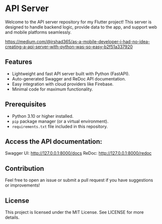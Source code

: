 # API Server

Welcome to the API server repository for my Flutter project! This server is designed to handle backend logic, provide data to the app, and support web and mobile platforms seamlessly.  

https://medium.com/@irshad365/as-a-mobile-developer-i-had-no-idea-creating-a-api-server-with-python-was-so-easy-b2f51a337920

## Features  
- Lightweight and fast API server built with Python (FastAPI).  
- Auto-generated Swagger and ReDoc API documentation.  
- Easy integration with cloud providers like Firebase.  
- Minimal code for maximum functionality.  


## Prerequisites  
- Python 3.10 or higher installed.  
- `pip` package manager (or a virtual environment).  
- `requirements.txt` file included in this repository.  



## Access the API documentation:

Swagger UI: http://127.0.0.1:8000/docs
ReDoc: http://127.0.0.1:8000/redoc

## Contribution
Feel free to open an issue or submit a pull request if you have suggestions or improvements!

## License
This project is licensed under the MIT License. See LICENSE for more details.
